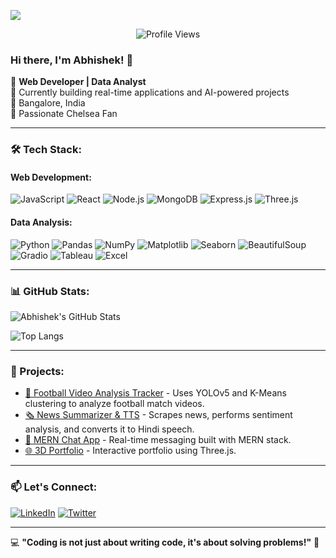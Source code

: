 ![](https://trisya.com/myimg/child/Website%20Design.gif)
<p align="center">
  <img src="https://komarev.com/ghpvc/?username=Abhishek17-10&label=Profile%20Views&color=blue&style=flat" alt="Profile Views" />
</p>

### Hi there, I'm Abhishek! 👋

🚀 **Web Developer | Data Analyst**  
🔭 Currently building real-time applications and AI-powered projects  
📍 Bangalore, India  
💙 Passionate Chelsea Fan  

---

### 🛠 Tech Stack:

#### Web Development:
![JavaScript](https://img.shields.io/badge/-JavaScript-F7DF1E?style=flat&logo=javascript&logoColor=black) 
![React](https://img.shields.io/badge/-React-61DAFB?style=flat&logo=react&logoColor=black)
![Node.js](https://img.shields.io/badge/-Node.js-339933?style=flat&logo=node.js&logoColor=white)
![MongoDB](https://img.shields.io/badge/-MongoDB-47A248?style=flat&logo=mongodb&logoColor=white)
![Express.js](https://img.shields.io/badge/-Express.js-000000?style=flat&logo=express&logoColor=white)
![Three.js](https://img.shields.io/badge/-Three.js-000000?style=flat&logo=three.js&logoColor=white)

#### Data Analysis:
![Python](https://img.shields.io/badge/-Python-3776AB?style=flat&logo=python&logoColor=white)
![Pandas](https://img.shields.io/badge/-Pandas-150458?style=flat&logo=pandas&logoColor=white)
![NumPy](https://img.shields.io/badge/-NumPy-013243?style=flat&logo=numpy&logoColor=white)
![Matplotlib](https://img.shields.io/badge/-Matplotlib-11557C?style=flat&logo=matplotlib&logoColor=white)
![Seaborn](https://img.shields.io/badge/-Seaborn-008080?style=flat&logo=seaborn&logoColor=white)
![BeautifulSoup](https://img.shields.io/badge/-BeautifulSoup-8A2BE2?style=flat)
![Gradio](https://img.shields.io/badge/-Gradio-FF6F00?style=flat)
![Tableau](https://img.shields.io/badge/-Tableau-E97627?style=flat&logo=tableau&logoColor=white)
![Excel](https://img.shields.io/badge/-Excel-217346?style=flat&logo=microsoft-excel&logoColor=white)

---

### 📊 GitHub Stats:

![Abhishek's GitHub Stats](https://github-readme-stats.vercel.app/api?username=Abhishek17-10&show_icons=true&theme=radical)

![Top Langs](https://github-readme-stats.vercel.app/api/top-langs/?username=Abhishek17-10&layout=compact&theme=radical)

---

### 🚀 Projects:
- [🎥 Football Video Analysis Tracker](https://github.com/Abhishek17-10/football-video-analysis) - Uses YOLOv5 and K-Means clustering to analyze football match videos.
- [🗞️ News Summarizer & TTS](https://github.com/Abhishek17-10/news-summarizer) - Scrapes news, performs sentiment analysis, and converts it to Hindi speech.
- [💬 MERN Chat App](https://github.com/Abhishek17-10/mern-messenger) - Real-time messaging built with MERN stack.
- [🌐 3D Portfolio](https://github.com/Abhishek17-10/3d-portfolio) - Interactive portfolio using Three.js.

---

### 📫 Let's Connect:
[![LinkedIn](https://img.shields.io/badge/-LinkedIn-0077B5?style=flat&logo=linkedin&logoColor=white)](https://linkedin.com/in/abhishek17-10) 
[![Twitter](https://img.shields.io/badge/-Twitter-1DA1F2?style=flat&logo=twitter&logoColor=white)](https://twitter.com/abhishek17_10)

---

💻 **"Coding is not just about writing code, it's about solving problems!"** 🚀


 


